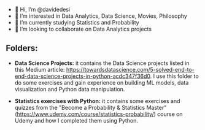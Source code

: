 - 👋 Hi, I’m @davidedesi
- 👀 I’m interested in Data Analytics, Data Science, Movies, Philosophy
- 🌱 I’m currently studying Statistics and Probability
- 💞️ I’m looking to collaborate on Data Analytics projects

## Folders:
- __Data Science Projects:__ it contains the Data Science projects listed in this Medium article: https://towardsdatascience.com/5-solved-end-to-end-data-science-projects-in-python-acdc347f36d0. I use this folder to do some exercises and gain experience on building ML models, data visualization and Python data manipulation.

- __Statistics exercises with Python:__ it contains some exercises and quizzes from the "Become a Probability & Statistics Master" (https://www.udemy.com/course/statistics-probability/) course on Udemy and how I completed them using Python.

<!---
davidedesi/davidedesi is a ✨ special ✨ repository because its `README.md` (this file) appears on your GitHub profile.
You can click the Preview link to take a look at your changes.
--->
